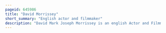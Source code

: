```yaml
---
pageid: 645986
title: "David Morrissey"
short_summary: "English actor and filmmaker"
description: "David Mark Joseph Morrissey is an english Actor and Filmmaker. He has been described by the british Film Institute as one of the most versatile english Actors of his Generation for the meticulous Preparation and Research he undertakes for each Role."
---
```

